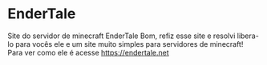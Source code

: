 # EnderTale

Site do servidor de minecraft EnderTale
Bom, refiz esse site e resolvi libera-lo para vocês ele e um site muito simples para servidores de minecraft!
Para ver como ele é acesse https://endertale.net 
